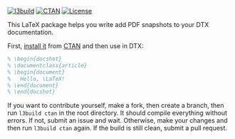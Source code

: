 [![l3build](https://github.com/yegor256/docshots/actions/workflows/l3build.yml/badge.svg)](https://github.com/yegor256/docshots/actions/workflows/l3build.yml)
[![CTAN](https://img.shields.io/ctan/v/docshots)](https://ctan.org/pkg/docshots)
[![License](https://img.shields.io/badge/license-MIT-green.svg)](https://github.com/yegor256/docshots/blob/master/LICENSE.txt)

This LaTeX package helps you write add PDF snapshots
to your DTX documentation.

First, [install it](https://en.wikibooks.org/wiki/LaTeX/Installing_Extra_Packages)
from [CTAN](https://ctan.org/pkg/docshots)
and then use in DTX:

```tex
% \begin{docshot}
% \documentclass{article}
% \begin{document}
%   Hello, \LaTeX!
% \end{document}
% \end{docshot}
```

If you want to contribute yourself, make a fork, then create a branch, 
then run `l3build ctan` in the root directory.
It should compile everything without errors. If not, submit an issue and wait.
Otherwise, make your changes and then run `l3build ctan` again. If the build is
still clean, submit a pull request.

